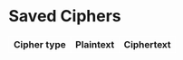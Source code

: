 <style>
    .tablelines table, .tablelines td, .tablelines th {
    border: 1px solid white;
    }
</style>

<br>

<h1>Saved Ciphers</h1>

<table class="tablelines">
    <tr>
        <th>Cipher type</th>
        <th>Plaintext</th>
        <th>Ciphertext</th>
    </tr>
<tbody id="history">

</tbody>
    
</table> 


<script>

    //get user info based on cookie
    var usrSettingsUrl = "https://crimebusters.tk/api/person/findEmail";

    var usrSettingsOptions = {
        method: 'GET', 
        mode: 'cors', 
        cache: 'default', 
        credentials: 'include', 
        headers: {
        'Content-Type': 'application/json',
        },
    };

    fetch(usrSettingsUrl, usrSettingsOptions)
        .then(response => {
        //error message
        if (response.status !== 200) {
            const errorMsg = 'Database response error: ' + response.status;
            console.log(errorMsg);
            //HTML error output
            return;
        }

        //show user info if success
        response.json().then(data => {
            console.log(data);
            var id = data.id;




            //delete user based on id
            var getLogURL = "https://crimebusters.tk/api/person/getlog";

            var getLogOptions = {
                method: 'GET', 
                mode: 'cors', 
                cache: 'default', 
                credentials: 'include', 
                headers: {
                'Content-Type': 'application/json',
                },
            };
                
            fetch(getLogURL, getLogOptions)
            .then(response => {
                //error
                if (!response.ok) {
                    const errorMsg = 'Login error: ' + response.status;
                    console.log(errorMsg);
                    return;
                }
                
                response.json().then(data => {

                    console.log(data);

                
                for (const row of data) {
                    if (id == row.userId) {
                    // make "tr element" for each "row of data"
                      const tr = document.createElement("tr");
                      
                      // td for joke cell
                      const cipherType = document.createElement("td");
                      cipherType.innerHTML = row.cipherType;  // add fetched data to innerHTML
          
                      // td for haha cell with onclick actions
                      const plaintext= document.createElement("td");
                      plaintext.innerHTML = row.plaintext; 
          
                      // td for boohoo cell with onclick actions
                      const ciphertext= document.createElement("td");
                      ciphertext.innerHTML = row.ciphertext; 

                      
                      // this builds ALL td's (cells) into tr (row) element
                      tr.appendChild(cipherType);
                      tr.appendChild(plaintext);
                      tr.appendChild(ciphertext);
          
                      // this adds all the tr (row) work above to the HTML "result" container
                      document.getElementById("history").appendChild(tr);
                    }

                 
                    }
                

                })
                
                })



            })
        })

  

</script>